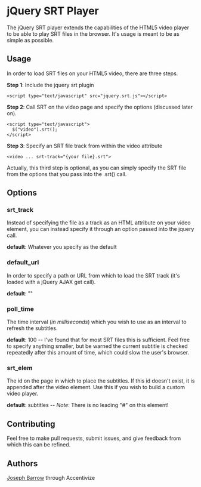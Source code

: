 jQuery SRT Player
===

The jQuery SRT player extends the capabilities of the HTML5 video player to be able to play SRT files in the browser. It's usage is meant to be as simple as possible.

Usage
---

In order to load SRT files on your HTML5 video, there are three steps.

__Step 1__: Include the jquery srt plugin
```
<script type="text/javascript" src="jquery.srt.js"></script>
```

__Step 2__: Call SRT on the video page and specify the options (discussed later on).
```
<script type="text/javascript">
  $("video").srt();
</script>
```

__Step 3__: Specify an SRT file track from within the video attribute
```
<video ... srt-track="{your file}.srt">
```
Actually, this third step is optional, as you can simply specify the SRT file from the options that you pass into the .srt() call.


Options
---

### srt_track

Instead of specifying the file as a track as an HTML attribute on your video element, you can instead specify it through an option passed into the jquery call.

__default__: Whatever you specify as the default


### default_url

In order to specify a path or URL from which to load the SRT track (it's loaded with a jQuery AJAX get call).

__default__: ""

### poll_time

The time interval (_in milliseconds_) which you wish to use as an interval to refresh the subtitles.

__default__: 100 -- I've found that for most SRT files this is sufficient. Feel free to specify anything smaller, but be warned the current subtitle is checked repeatedly after this amount of time, which could slow the user's browser.

### srt_elem

The id on the page in which to place the subtitles. If this id doesn't exist, it is appended after the video element. Use this if you wish to build a custom video player.

__default__: subtitles -- _Note_: There is no leading "#" on this element!

Contributing
---
Feel free to make pull requests, submit issues, and give feedback from which this can be refined.


Authors
---
[Joseph Barrow](http://accentivize.com "Accentivize") through Accentivize
